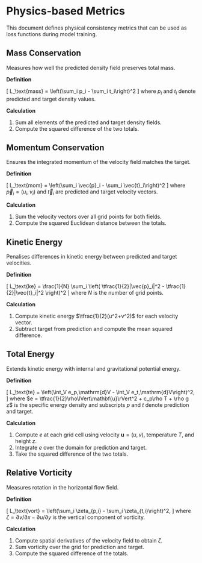 # Physics-based Metrics

This document defines physical consistency metrics that can be used as loss
functions during model training.

## Mass Conservation
Measures how well the predicted density field preserves total mass.

**Definition**

\[
L_\text{mass} = \left(\sum_i p_i - \sum_i t_i\right)^2
\]
where $p_i$ and $t_i$ denote predicted and target density values.

**Calculation**
1. Sum all elements of the predicted and target density fields.
2. Compute the squared difference of the two totals.

## Momentum Conservation
Ensures the integrated momentum of the velocity field matches the target.

**Definition**

\[
L_\text{mom} = \left(\sum_i \vec{p}_i - \sum_i \vec{t}_i\right)^2
\]
where $\vec{p}_i=(u_i, v_i)$ and $\vec{t}_i$ are predicted and target velocity
vectors.

**Calculation**
1. Sum the velocity vectors over all grid points for both fields.
2. Compute the squared Euclidean distance between the totals.

## Kinetic Energy
Penalises differences in kinetic energy between predicted and target
velocities.

**Definition**

\[
L_\text{ke} = \frac{1}{N} \sum_i \left( \tfrac{1}{2}\|\vec{p}_i\|^2 - \tfrac{1}{2}\|\vec{t}_i\|^2 \right)^2
\]
where $N$ is the number of grid points.

**Calculation**
1. Compute kinetic energy $\tfrac{1}{2}(u^2+v^2)$ for each velocity vector.
2. Subtract target from prediction and compute the mean squared difference.

## Total Energy
Extends kinetic energy with internal and gravitational potential energy.

**Definition**

\[
L_\text{te} = \left(\int_V e_p\,\mathrm{d}V - \int_V e_t\,\mathrm{d}V\right)^2,
\]
where $e = \tfrac{1}{2}\rho\lVert\mathbf{u}\rVert^2 + c_p\rho T + \rho g z$ is the specific energy density and subscripts $p$ and $t$ denote prediction and target.

**Calculation**
1. Compute $e$ at each grid cell using velocity $\mathbf{u}=(u,v)$, temperature $T$, and height $z$.
2. Integrate $e$ over the domain for prediction and target.
3. Take the squared difference of the two totals.

## Relative Vorticity
Measures rotation in the horizontal flow field.

**Definition**

\[
L_\text{vort} = \left(\sum_i \zeta_{p,i} - \sum_i \zeta_{t,i}\right)^2,
\]
where $\zeta = \partial v/\partial x - \partial u/\partial y$ is the vertical component of vorticity.

**Calculation**
1. Compute spatial derivatives of the velocity field to obtain $\zeta$.
2. Sum vorticity over the grid for prediction and target.
3. Compute the squared difference of the totals.

